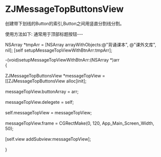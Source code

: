 # ZJMessageTopButtonsView
 创建带下划线的Button的索引,Button之间用竖直分割线分割。
 
 使用方法如下:
 通常用于顶部标题按钮---
 
  NSArray *tmpArr = [NSArray arrayWithObjects:@"背诵课本", @"课外文库", nil];
 [self setupMessageTopViewWithBtnArr:tmpArr];
 
-(void)setupMessageTopViewWithBtnArr:(NSArray *)arr <br>
{<br>  
 ZJMessageTopButtonsView *messageTopView = [[ZJMessageTopButtonsView alloc]init];<br>  
 messageTopView.buttonArray  = arr;<br>  
 messageTopView.delegete     = self;<br>  
 self.messageTopView         = messageTopView;<br>  
 messageTopView.frame        = CGRectMake(0, 120, App_Main_Screen_Width, 50);<br>  
 [self.view addSubview:messageTopView];<br>  
}
